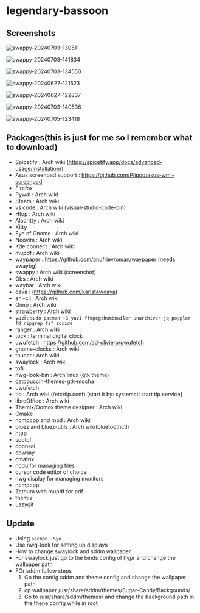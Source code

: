 # legendary-bassoon
## Screenshots

![swappy-20240703-130511](https://github.com/notsuju/legendary-bassoon/assets/131643792/d5354832-8669-4351-8837-329d3de3c54e)

![swappy-20240703-141834](https://github.com/notsuju/legendary-bassoon/assets/131643792/e244cc21-10d0-4cbe-aa32-0af2c331e374)

![swappy-20240703-134550](https://github.com/notsuju/legendary-bassoon/assets/131643792/b5c0e629-f213-4306-9bb5-56dd6365bf41)

![swappy-20240627-121523](https://github.com/notsuju/legendary-bassoon/assets/131643792/59f82dd3-2515-49a8-9792-2088231d23f2)

![swappy-20240627-122837](https://github.com/notsuju/legendary-bassoon/assets/131643792/0ca3ddb9-3daf-48a8-b199-dcf4c110ea41)

![swappy-20240703-140536](https://github.com/notsuju/legendary-bassoon/assets/131643792/12aff7bf-f999-4a9f-9867-b88d3f5b178b)

![swappy-20240705-123418](https://github.com/notsuju/legendary-bassoon/assets/131643792/d8c0a51c-f998-4ca8-9b9a-d6e25baa116c)


## Packages(this is just for me so I remember what to download)

+ Spicetify : Arch wiki (https://spicetify.app/docs/advanced-usage/installation/)
+ Asus screenpad support : https://github.com/Plippo/asus-wmi-screenpad
+ Firefox
+ Pywal : Arch wiki
+ Steam : Arch wiki
+ vs code : Arch wiki (visual-studio-code-bin)
+ Htop : Arch wiki
+ Alacritty : Arch wiki
+ Kitty 
+ Eye of Gnome : Arch wiki
+ Neovim : Arch wiki
+ Kde connect : Arch wiki
+ mupdf : Arch wiki
+ waypaper : https://github.com/anufrievroman/waypaper (needs swaybg)
+ swappy : Arch wiki (screenshot)
+ Obs : Arch wiki
+ waybar : Arch wiki
+ cava : (https://github.com/karlstav/cava)
+ ani-cli : Arch wiki
+ Gimp : Arch wiki
+ strawberry : Arch wiki
+ yazi : `sudo pacman -S yazi ffmpegthumbnailer unarchiver jq poppler fd ripgrep fzf zoxide`
+ ranger : Arch wiki
+ tock : terminal digital clock
+ uwufetch : https://github.com/ad-oliviero/uwufetch
+ gnome-clocks : Arch wiki
+ thunar : Arch wiki
+ swaylock : Arch wiki
+ tofi
+ nwg-look-bin : Arch linux (gtk theme)
+ catppuccin-themes-gtk-mocha
+ uwufetch
+ tlp : Arch wiki (/etc/tlp.conf) [start it by: systemctl start tlp.service]
+ libreOffice : Arch wiki
+ Themix/Oomox theme designer : Arch wiki
+ Cmake
+ ncmpcpp and mpd : Arch wiki
+ bluez and bluez-utils : Arch wiki(bluetoothctl)
+ htop
+ spotdl
+ cbonsai
+ cowsay
+ cmatrix
+ ncdu for managing files
+ cursor code editor of choice
+ nwg display for managing monitors
+ ncmpcpp
+ Zathura with mupdf for pdf
+ themix
+ Lazygit

## Update

+ Using `pacman -Syu`
+ Use nwg-look for setting up displays
+ How to change swaylock and sddm wallpaper.
+ For swaylock just go to the binds config of hypr and change the wallpaper path
+ FOr sddm follow steps
  1. Go the config sddm and theme config and change the wallpaper path
  2. cp wallpaper /usr/share/sddm/themes/Sugar-Candy/Backgounds/
  3. Go to /usr/share/sddm/themes/ and change the background path in the thene config while in root


